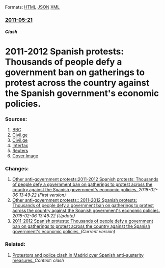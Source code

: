 
Formats: [HTML](/news/2011/05/21/2011a2012-spanish-protests-thousands-of-people-defy-a-government-ban-on-gatherings-to-protest-across-the-country-against-the-spanish-gove.html)  [JSON](/news/2011/05/21/2011a2012-spanish-protests-thousands-of-people-defy-a-government-ban-on-gatherings-to-protest-across-the-country-against-the-spanish-gove.json)  [XML](/news/2011/05/21/2011a2012-spanish-protests-thousands-of-people-defy-a-government-ban-on-gatherings-to-protest-across-the-country-against-the-spanish-gove.xml)  

### [2011-05-21](/news/2011/05/21/index.md)

##### Clash
# 2011-2012 Spanish protests: Thousands of people defy a government ban on gatherings to protest across the country against the Spanish government's economic policies. 




### Sources:

1. [BBC](http://www.bbc.co.uk/news/world-europe-13481592)
2. [Civil.ge](http://www.civil.ge/eng/article.php?id=23478)
3. [Civil.ge](http://www.civil.ge/eng/article.php?id=23479)
4. [Interfax](http://www.interfax.ru/news.asp?id=190905)
5. [Reuters](http://af.reuters.com/article/worldNews/idAFTRE74K1Z620110521?pageNumber=1&virtualBrandChannel=0)
5. [Cover Image](http://ichef.bbci.co.uk/news/1024/media/images/52882000/jpg/_52882449_012031649-1.jpg)

### Changes:

1. [Other anti-government protests:2011-2012 Spanish protests: Thousands of people defy a government ban on gatherings to protest across the country against the Spanish government's economic policies. ](/news/2011/05/21/other-anti-government-protests-p2011a2012-spanish-protests-thousands-of-people-defy-a-government-ban-on-gatherings-to-protest-across-the.md) _2018-02-06 13:49:22 (First version)_
2. [Other anti-government protests:: 2011-2012 Spanish protests: Thousands of people defy a government ban on gatherings to protest across the country against the Spanish government's economic policies. ](/news/2011/05/21/other-anti-government-protests-2011-2012-spanish-protests-thousands-of-people-defy-a-government-ban-on-gatherings-to-protest-across-the.md) _2018-02-06 13:49:22 (Update)_
2. [2011-2012 Spanish protests: Thousands of people defy a government ban on gatherings to protest across the country against the Spanish government's economic policies. ](/news/2011/05/21/2011a2012-spanish-protests-thousands-of-people-defy-a-government-ban-on-gatherings-to-protest-across-the-country-against-the-spanish-gove.md) _(Current version)_

### Related:

1. [Protestors and police clash in Madrid over Spanish anti-austerity measures. ](/news/2012/09/25/protestors-and-police-clash-in-madrid-over-spanish-anti-austerity-measures.md) _Context: clash_
